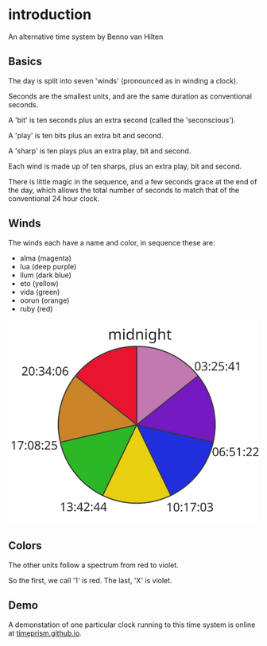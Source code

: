# introduction

An alternative time system by Benno van Hilten

## Basics

The day is split into seven 'winds' (pronounced as in winding a clock).

Seconds are the smallest units, and are the same duration as conventional seconds.

A 'bit' is ten seconds plus an extra second (called the 'seconscious').

A 'play' is ten bits plus an extra bit and second.

A 'sharp' is ten plays plus an extra play, bit and second.

Each wind is made up of ten sharps, plus an extra play, bit and second.

There is little magic in the sequence, and a few seconds grace at the end of the day, which allows the total number of seconds to match that of the conventional 24 hour clock.

## Winds

The winds each have a name and color, in sequence these are:
- alma (magenta)
- lua (deep purple)
- llum (dark blue)
- eto (yellow)
- vida (green)
- oorun (orange)
- ruby (red)

![seven winds](https://raw.githubusercontent.com/timeprism/introduction/main/wind%20names%20and%20times.png)

## Colors

The other units follow a spectrum from red to violet.

So the first, we call '1' is red.
The last, 'X' is violet.

## Demo

A demonstation of one particular clock running to this time system is online at [timeprism.github.io](https://timeprism.github.io).



